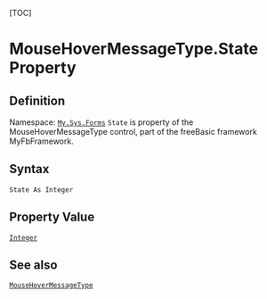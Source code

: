 [TOC]
# MouseHoverMessageType.State Property

## Definition
Namespace: [`My.Sys.Forms`](My.Sys.Forms.md)
`State` is property of the MouseHoverMessageType control, part of the freeBasic framework MyFbFramework.
## Syntax
```freeBasic
State As Integer
```
## Property Value
[`Integer`]("https://www.freebasic.net/wiki/KeyPgInteger")
## See also
[`MouseHoverMessageType`](MouseHoverMessageType.md)
